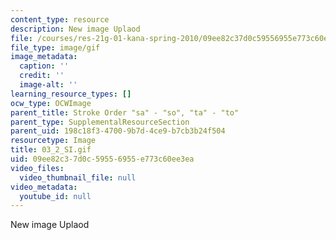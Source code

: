 ```yaml
---
content_type: resource
description: New image Uplaod
file: /courses/res-21g-01-kana-spring-2010/09ee82c37d0c59556955e773c60ee3ea_03_2_SI.gif
file_type: image/gif
image_metadata:
  caption: ''
  credit: ''
  image-alt: ''
learning_resource_types: []
ocw_type: OCWImage
parent_title: Stroke Order "sa" - "so", "ta" - "to"
parent_type: SupplementalResourceSection
parent_uid: 198c18f3-4700-9b7d-4ce9-b7cb3b24f504
resourcetype: Image
title: 03_2_SI.gif
uid: 09ee82c3-7d0c-5955-6955-e773c60ee3ea
video_files:
  video_thumbnail_file: null
video_metadata:
  youtube_id: null
---
```

New image Uplaod

